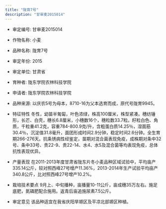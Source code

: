 ```yaml
---
title: "陇育7号"
description: "甘审麦2015014"
---
```

* 审定编号:  甘审麦2015014

*  作物名称:  小麦

*  品种名称:  陇育7号

*  审定年份:  2015

*  审定单位:  甘肃省

* 育种者:  陇东学院农林科技学院

*  申请者:  陇东学院农林科技学院

*  品种来源:  以庆农5号为母本，8710-16为父本选育而成，原代号陇育9945。

*  特征特性
冬性，幼苗半匍匐，叶色浓绿，株高100厘米，株型紧凑。穗纺锤形，长芒、白壳，穗长6.8厘米，小穗数16个，穗粒数33.7粒。籽粒白色、角质，千粒重41.2克，容重784-800.9克/升，含粗蛋白质14.25％，湿面筋30.4％，沉淀值31.8毫升，面团形成时间2.9分钟，稳定时间2.6分钟。全生育期266-276天。抗条锈病性经鉴定，苗期对混合菌表现免疫，成株期对条中32号、条中33号、贵22-9、贵22-14、水4、水5及混合菌等均表现免疫，总体抗性表现优异。

*  产量表现
在2011-2013年度甘肃省陇东片冬小麦品种区域试验中，平均亩产335.14公斤，较对照西峰27号增产11.36%，2013-2014年生产试验平均亩产340.8公斤，比对照西峰27号增产10.2%。

*  栽培技术要点
9月上、中旬播种，亩播量10-11公斤，亩成穗35万左右。施足底肥，氮磷肥配合施用。返青后亩追施尿素7.5公斤。

*  审定意见
该品种适宜在我省庆阳旱塬区及平凉北部塬区种植。
